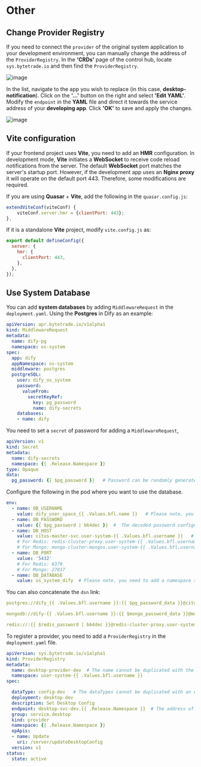 # Other

## Change Provider Registry

If you need to connect the `provider` of the original system application to your development environment, you can manually change the address of the `ProviderRegistry`. In the **'CRDs'** page of the control hub, locate `sys.bytetrade.io` and then find the `ProviderRegistry`.

![image](/images/developer/develop/contribute/system-app/other/provider_registry.jpg)

In the list, navigate to the app you wish to replace (in this case, **desktop-notification**). Click on the **'...'** button on the right and select **'Edit YAML'**. Modify the `endpoint` in the **YAML** file and direct it towards the service address of your **developing app**. Click **'OK'** to save and apply the changes.

![image](/images/developer/develop/contribute/system-app/other/edit_yaml.jpg)


## Vite configuration

If your frontend project uses **Vite**, you need to add an **HMR** configuration. In development mode, **Vite** initiates a **WebSocket** to receive code reload notifications from the server. The default **WebSocket** port matches the server's startup port. However, if the development app uses an **Nginx proxy** it will operate on the default port 443. Therefore, some modifications are required.

If you are using **Quasar** + **Vite**, add the following in the `quasar.config.js`:

```js
extendViteConf(viteConf) {
    viteConf.server.hmr = {clientPort: 443};
},
```
If it is a standalone **Vite** project, modify `vite.config.js` as:
```js
export default defineConfig({
  server: {
    hmr: {
      clientPort: 443,
    },
  },
});
```

## Use System Database

You can add **system databases** by adding `MiddlewareRequest` in the `deployment.yaml`.
Using the **Postgres** in Dify as an example:
```Yaml
apiVersion: apr.bytetrade.io/v1alpha1
kind: MiddlewareRequest
metadata:
  name: dify-pg
  namespace: os-system
spec:
  app: dify
  appNamespace: os-system
  middleware: postgres
  postgreSQL:
    user: dify_os_system
    password:
      valueFrom:
        secretKeyRef:
          key: pg_password
          name: dify-secrets
    databases:
    - name: dify
```

You need to set a `secret` of password for adding a `MiddlewareRequest`, 

```Yaml
apiVersion: v1
kind: Secret
metadata:
  name: dify-secrets
  namespace: {{ .Release.Namespace }}
type: Opaque
data:
  pg_password: {{ $pg_password }}   # Password can be randomly generated, then Base64 encoded
```

Configure the following in the pod where you want to use the database.

```Yaml
env:
  - name: DB_USERNAME
    value: dify_user_space_{{ .Values.bfl.name }}   # Please note, you need to add a namespace suffix when use the username configured in the MiddlewareRequest above. For username in Postgres, you also need to replace - with _
  - name: DB_PASSWORD
    value: {{ $pg_password | b64dec }}  #  The decoded password configured above
  - name: DB_HOST
    value: citus-master-svc.user-system-{{ .Values.bfl.username }}   # HOST address,
    # For Redis: redis-cluster-proxy.user-system-{{ .Values.bfl.username }}
    # For Mongo: mongo-cluster-mongos.user-system-{{ .Values.bfl.username }}
  - name: DB_PORT
    value: '5432'   
    # For Redis: 6379
    # For Mongo: 27017
  - name: DB_DATABASE
    value: os_system_dify  # Please note, you need to add a namespace suffix when use the database name configured in the MiddlewareRequest above. For username in Postgres, you also need to replace - with _
```

You can also concatenate the `dsn` link:

```Yaml
postgres://dify_{{ .Values.bfl.username }}:{{ $pg_password_data }}@citus-master-svc.user-system-{{ .Values.bfl.username }}/user_space_{{ .Values.bfl.username }}_dify?sslmode=disable

mongodb://dify-{{ .Values.bfl.username }}:{{ $mongo_password_data }}@mongo-cluster-mongos.user-system-{{ .Values.bfl.username }}:27017/{{ .Release.Namespace }}_dify

redis://:{{ $redis_password | b64dec }}@redis-cluster-proxy.user-system-{{ .Values.bfl.username }}:6379/0  # Please note, Since the system uses Redis Cluster, the database name must set to '0'.
```

To register a provider, you need to add a `ProviderRegistry` in the `deployment.yaml` file.

```Yaml
apiVersion: sys.bytetrade.io/v1alpha1
kind: ProviderRegistry
metadata:
  name: desktop-provider-dev  # The name cannot be duplicated with the existing one.
  namespace: user-system-{{ .Values.bfl.username }}
spec:

  dataType: config-dev   # The dataTypes cannot be duplicated with an existing one. If you want to replace an existing dataType, you need to delete it first.
  deployment: desktop-dev
  description: Set Desktop Config
  endpoint: desktop-svc-dev.{{ .Release.Namespace }}  # The address of the provider, pointing to your developing app
  group: service.desktop
  kind: provider
  namespace: {{ .Release.Namespace }}
  opApis:
  - name: Update
    uri: /server/updateDesktopConfig
  version: v1
status:
  state: active
```
